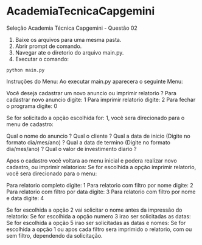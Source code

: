 # AcademiaTecnicaCapgemini
Seleção Academia Técnica Capgemini - Questão 02
1. Baixe os arquivos para uma mesma pasta.
2. Abrir prompt de comando.
3. Navegar ate o diretorio do arquivo main.py.
4. Executar o comando:
```
python main.py
```
Instruções do Menu:
Ao executar main.py aparecera o seguinte Menu:

Você deseja cadastrar um novo anuncio ou imprimir relatorio ?
Para cadastrar novo anuncio digite: 1
Para imprimir relatorio digite: 2
Para fechar o programa digite: 0 

Se for solicitado a opção escolhida for: 1, você sera direcionado para o menu de cadastro:

Qual o nome do anuncio ?
Qual o cliente ?
Qual a data de inicio (Digite no formato dia/mes/ano) ?
Qual a data de termino (Digite no formato dia/mes/ano) ?
Qual o valor de investimento diario ? 

Apos o cadastro você voltara ao menu inicial e podera realizar novo cadastro, ou imprimir relatorios:
Se for escolhida a opção imprimir relatorio, você sera direcionado para o menu:

Para relatorio completo digite: 1 
Para relatorio com filtro por nome digite: 2 
Para relatorio com filtro por data digite: 3 
Para relatorio com filtro por nome e data digite: 4

Se for escolhida a opção 2 vai solicitar o nome antes da impressão do relatorio:
Se for escolhida a opção numero 3 irao ser solicitadas as datas:
Se for escolhida a opção 5 irao ser solicitadas as datas e nomes:
Se for escolhida a opção 1 ou apos cada filtro sera imprimido o relatorio, com ou sem filtro, dependendo da solicitação.

